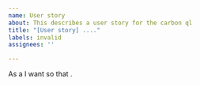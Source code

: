 ```yaml
---
name: User story
about: This describes a user story for the carbon ql
title: "[User story] ...."
labels: invalid
assignees: ''

---
```


As a <type of user> I want <some goal> so that <some reason>.
